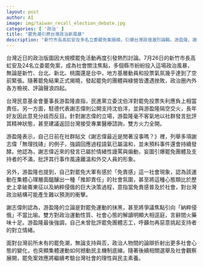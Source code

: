 ```yaml
---
layout: post
author: AI
image: img/taiwan_recall_election_debate.jpg
categories: [ '政治' ]
title: "罷免潮引燃台灣政治新風暴"
description: "新竹市長高虹安及多名立委罷免案揭曉，引爆台灣政壇激烈論戰。游盈隆、謝志偉友誼決裂，雙方隔空交鋒，從罷免責任指認到社會免責感爭辯，折射民意動盪與民主壓力測試，罷免效應進一步撼動台灣政治局勢與集體心理。"
---
```

台灣近日的政治版圖因大規模罷免活動再度引發熱烈討論。7月26日的新竹市長高虹安及24名立委罷免案，成為社會關注焦點，多個縣市紛紛投入這場政治風暴，無論是新竹、台北、新北、桃園還是台中，地方基層動員和投票氣氛幾乎達到了空前緊張。隨著罷免結果正式揭曉，發起罷免的團體與綠營皆遭遇挫敗，政治圈內外各方檢視、評論聲浪四起。

台灣民意基金會董事長游盈隆直指，民進黨立委沈伯洋對罷免投票失利應負上相當責任。另一方面，駐德代表謝志偉則公開支持沈伯洋，並與游盈隆隔空交火，長年好友因此意見分歧而反目。針對謝志偉的立場，游盈隆毫不客氣地以社群發言批評其精神狀態，甚至建議返回台灣接受專業醫療諮詢，雙方火力全開。

游盈隆表示，自己日前在社群貼文《謝志偉最近是閒著沒事嗎？》裡，列舉多項謝志偉「無理找碴」的例子，強調回應過程語氣已屬溫和，並未預料事件還會持續發酵。他認為，謝志偉近來的發言已屬於情緒性謾罵與煽動，妄圖引爆罷免團體及支持者的不滿，批評其行事作風遠離溫和外交人員的形象。

另外，游盈隆也提到，自己對罷免大軍有感於「免責感」這一社會現象，認為該運動在集體心理層面醞釀出一種「推卸責任」的社會氛圍，甚至將這種心態類比於歷史上拿破崙東征以及納粹侵俄的巨大決策過程，意指當免責感普及於社會，對台灣政治結構可能產生難以預測的衝擊。

謝志偉則認為，游盈隆的立論是對罷免運動的抹黑，甚至將爭議焦點引向「納粹侵俄」不當比喻。雙方對政治運動性質、社會心態的解讀明顯大相逕庭，言辭間火藥味十足。游盈隆最後強調，自己未曾批評罷免團體志工，呼籲勿再惡意挑起支持者的對立情緒。

面對台灣前所未有的罷免潮，無論支持與否，政治人物間的論辯折射出更多社會心態的變化，也突顯集體運動如何撼動民主機制底線。隨著後續相關選舉及社會觀察展開，罷免案效應將繼續考驗台灣社會的理性與民主素養。